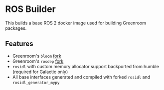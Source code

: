 # ROS Builder

This builds a base ROS 2 docker image used for building Greenroom packages.

## Features 
* Greenroom's `bloom` [fork](https://github.com/Greenroom-Robotics/bloom/)
* Greenroom's `rosdep` [fork](https://github.com/Greenroom-Robotics/rosdep/)
* `rosidl` with custom memory allocator support backported from humble (required for Galactic only)
* All base interfaces generated and compiled with forked `rosidl` and `rosidl_generator_mypy`
